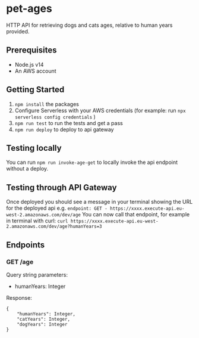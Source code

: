 # pet-ages
HTTP API for retrieving dogs and cats ages, relative to human years provided.

## Prerequisites
- Node.js v14
- An AWS account

## Getting Started
1. `npm install` the packages
2. Configure Serverless with your AWS credentials (for example: run `npx serverless config credentials` )
3. `npm run test` to run the tests and get a pass
4. `npm run deploy` to deploy to api gateway

## Testing locally
You can run `npm run invoke-age-get` to locally invoke the api endpoint without a deploy.

## Testing through API Gateway
Once deployed you should see a message in your terminal showing the URL for the deployed api e.g. `endpoint: GET - https://xxxx.execute-api.eu-west-2.amazonaws.com/dev/age`
You can now call that endpoint, for example in terminal with curl: `curl https://xxxx.execute-api.eu-west-2.amazonaws.com/dev/age?humanYears=3`

## Endpoints
### GET /age
Query string parameters:
- humanYears: Integer

Response:
```
{
    "humanYears": Integer,
    "catYears": Integer,
    "dogYears": Integer
}
```
